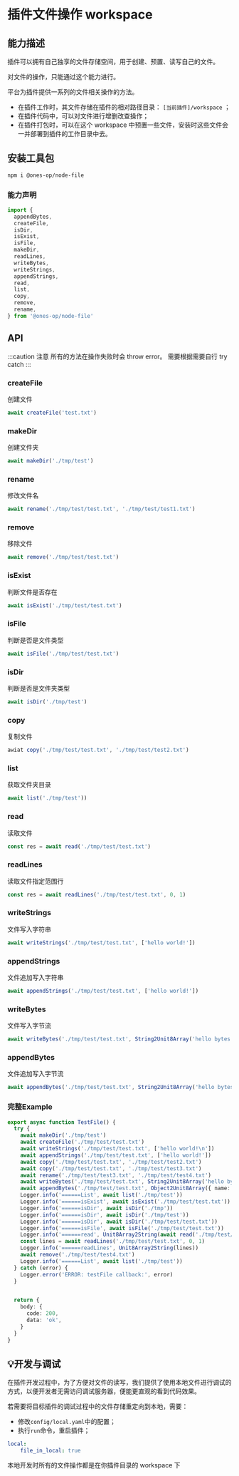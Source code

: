 # 插件文件操作 workspace
## 能力描述
插件可以拥有自己独享的文件存储空间，用于创建、预置、读写自己的文件。

对文件的操作，只能通过这个能力进行。

平台为插件提供一系列的文件相关操作的方法。 

* 在插件工作时，其文件存储在插件的相对路径目录： `[当前插件]/workspace` ；
* 在插件代码中，可以对文件进行增删改查操作；
* 在插件打包时，可以在这个 workspace 中预置一些文件，安装时这些文件会一并部署到插件的工作目录中去。

## 安装工具包
```bash
npm i @ones-op/node-file
```
### 能力声明
```typescript
import {
  appendBytes,
  createFile,
  isDir,
  isExist,
  isFile,
  makeDir,
  readLines,
  writeBytes,
  writeStrings,
  appendStrings,
  read,
  list,
  copy,
  remove,
  rename,
} from '@ones-op/node-file'
```
## API

:::caution 注意
所有的方法在操作失败时会 throw error。 需要根据需要自行 try catch
:::

### createFile
创建文件

```typescript
await createFile('test.txt')
```
### makeDir
创建文件夹

```typescript
await makeDir('./tmp/test')
```
### rename
修改文件名

```typescript
await rename('./tmp/test/test.txt', './tmp/test/test1.txt')
```
### remove
移除文件

```typescript
await remove('./tmp/test/test.txt')
```
### isExist
判断文件是否存在

```typescript
await isExist('./tmp/test/test.txt')
```


### isFile
判断是否是文件类型

```typescript
await isFile('./tmp/test/test.txt')
```
### isDir
判断是否是文件夹类型

```typescript
await isDir('./tmp/test')
```
### copy
复制文件

```typescript
awiat copy('./tmp/test/test.txt', './tmp/test/test2.txt')
```
### list
获取文件夹目录

```typescript
await list('./tmp/test'))
```
### read
读取文件

```typescript
const res = await read('./tmp/test/test.txt')
```
### readLines
读取文件指定范围行

```typescript
const res = await readLines('./tmp/test/test.txt', 0, 1)
```
### writeStrings
文件写入字符串

```typescript
await writeStrings('./tmp/test/test.txt', ['hello world!'])
```
### appendStrings
文件追加写入字符串

```typescript
await appendStrings('./tmp/test/test.txt', ['hello world!'])
```
### writeBytes
文件写入字节流

```typescript
await writeBytes('./tmp/test/test.txt', String2Unit8Array('hello bytes!\n'))
```
### appendBytes
文件追加写入字节流

```typescript
await appendBytes('./tmp/test/test.txt', String2Unit8Array('hello bytes!\n'))
```
### 完整Example
```typescript
export async function TestFile() {
  try {
    await makeDir('./tmp/test')
    await createFile('./tmp/test/test.txt')
    await writeStrings('./tmp/test/test.txt', ['hello world!\n'])
    await appendStrings('./tmp/test/test.txt', ['hello world!'])
    await copy('./tmp/test/test.txt', './tmp/test/test2.txt')
    await copy('./tmp/test/test.txt', './tmp/test/test3.txt')
    await rename('./tmp/test/test3.txt', './tmp/test/test4.txt')
    await writeBytes('./tmp/test/test.txt', String2Unit8Array('hello bytes!\n'))
    await appendBytes('./tmp/test/test.txt', Object2Unit8Array({ name: 'hello bytes!' }))
    Logger.info('======List', await list('./tmp/test'))
    Logger.info('======isExist', await isExist('./tmp/test/test.txt'))
    Logger.info('======isDir', await isDir('./tmp'))
    Logger.info('======isDir', await isDir('./tmp/test'))
    Logger.info('======isDir', await isDir('./tmp/test/test.txt'))
    Logger.info('======isFile', await isFile('./tmp/test/test.txt'))
    Logger.info('======read', Unit8Array2String(await read('./tmp/test/test.txt') as Uint8Array))
    const lines = await readLines('./tmp/test/test.txt', 0, 1)
    Logger.info('======readLines', Unit8Array2String(lines))
    await remove('./tmp/test/test4.txt')
    Logger.info('======List', await list('./tmp/test'))
  } catch (error) {
    Logger.error('ERROR: testFile callback:', error)
  }


  return {
    body: {
      code: 200,
      data: 'ok',
    }
  }
}
```
## 💡开发与调试
在插件开发过程中，为了方便对文件的读写，我们提供了使用本地文件进行调试的方式，以便开发者无需访问调试服务器，便能更直观的看到代码效果。

若需要将目标插件的调试过程中的文件存储重定向到本地，需要：

* 修改`config/local.yaml`中的配置；
* 执行`run`命令，重启插件；

```yaml
local:
    file_in_local: true
```
本地开发时所有的文件操作都是在你插件目录的 workspace 下

